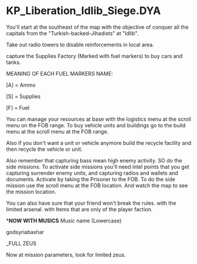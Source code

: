 # KP_Liberation_Idlib_Siege.DYA
 
You'll start at the southeast of the map with the objective of conquer all the capitals from the "Turkish-backed-Jihadists" at "Idlib".

Take out radio towers to disable reinforcements in local area.

capture the Supplies Factory (Marked with fuel markers) to buy cars and tanks.

MEANING OF EACH FUEL MARKERS NAME:

[A] = Ammo

[S] = Supplies

[F] = Fuel

You can manage your resources at base with the logistics menu at the scroll menu on the FOB range. To buy vehicle units and buildings go to the build menu at the scroll menu at the FOB range.

Also if you don't want a unit or vehicle anymore build the recycle facility and then recycle the vehicle or unit.

Also remember that capturing bass mean high enemy activity. SO do the side missions. To activate side missions you'll need intel points that you get capturing surrender enemy units, and capturing radios and wallets and documents. Activate by taking the Prisoner to the FOB. To do the side mission use the scroll menu at the FOB location. And watch the map to see the mission location.

You can also have sure that your friend won't break the rules. with the limited arsenal. with Items that are only of the player faction.

*****NOW WITH MUSICS****
Music name (Lowercase)

godsyriabashar


_FULL ZEUS

Now at mission parameters, look for limited zeus.
